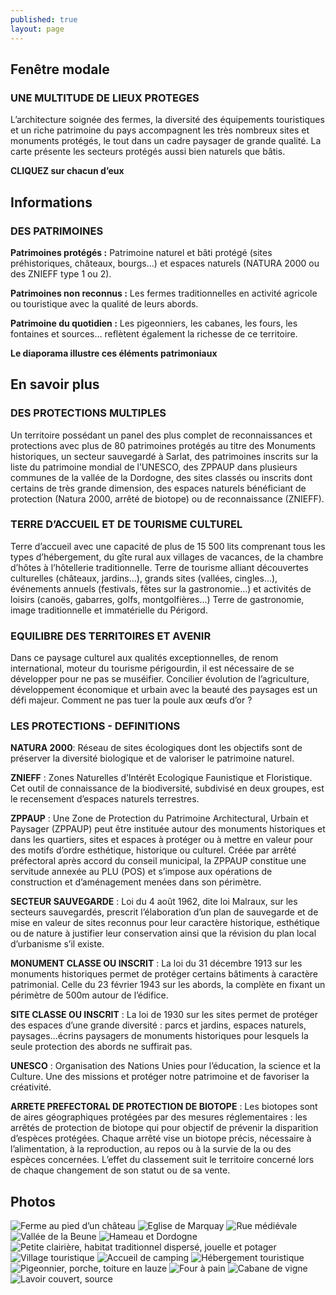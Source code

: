 ```yaml
---
published: true
layout: page
---
```


## Fenêtre modale

### UNE MULTITUDE DE LIEUX PROTEGES

L’architecture soignée des fermes, la diversité des équipements touristiques et un riche patrimoine du pays accompagnent les très nombreux sites et monuments protégés, le tout dans un cadre paysager de grande qualité.
La carte présente les secteurs protégés aussi bien naturels que bâtis.

**CLIQUEZ sur chacun d’eux**

## Informations

### DES PATRIMOINES

**Patrimoines protégés :** Patrimoine naturel et bâti protégé (sites préhistoriques, châteaux, bourgs…) et espaces naturels (NATURA 2000 ou des ZNIEFF type 1 ou 2).

**Patrimoines non reconnus :** Les fermes traditionnelles en activité agricole ou touristique avec la qualité de leurs abords.
  
**Patrimoine du quotidien :** Les pigeonniers, les cabanes, les fours, les fontaines et sources… reflètent également la richesse de ce territoire.

**Le diaporama illustre ces éléments patrimoniaux**

## En savoir plus

### DES PROTECTIONS MULTIPLES

Un territoire possédant un panel des plus complet de reconnaissances et protections avec plus de 80 patrimoines protégés au titre des Monuments historiques, un secteur sauvegardé à Sarlat, des patrimoines inscrits sur la liste du patrimoine mondial de l’UNESCO, des ZPPAUP dans plusieurs communes de la vallée de la Dordogne, des sites classés ou inscrits dont certains de très grande dimension, des espaces naturels bénéficiant de protection (Natura 2000, arrêté de biotope) ou de reconnaissance (ZNIEFF). 

### TERRE D’ACCUEIL ET DE TOURISME CULTUREL

Terre d’accueil avec une capacité de plus de 15 500 lits comprenant tous les types d’hébergement, du gîte rural aux villages de vacances, de la chambre d’hôtes à l’hôtellerie traditionnelle.
Terre de tourisme alliant découvertes culturelles (châteaux, jardins…), grands sites (vallées, cingles…), événements annuels (festivals, fêtes sur la gastronomie…) et activités de loisirs (canoës, gabarres, golfs, montgolfières…)
Terre de gastronomie, image traditionnelle et immatérielle du Périgord.

### EQUILIBRE DES TERRITOIRES ET AVENIR

Dans ce paysage culturel aux qualités exceptionnelles, de renom international, moteur du tourisme périgourdin, il est nécessaire de se développer pour ne pas se muséifier. Concilier évolution de l’agriculture, développement économique et urbain avec la beauté des paysages est un défi majeur. Comment ne pas tuer la poule aux œufs d’or ? 

### LES PROTECTIONS - DEFINITIONS

**NATURA 2000**: Réseau de sites écologiques dont les objectifs sont de préserver la diversité biologique et de valoriser le patrimoine naturel.

**ZNIEFF** : Zones Naturelles d’Intérêt Ecologique Faunistique et Floristique. Cet outil de connaissance de la biodiversité, subdivisé en deux groupes, est le recensement d’espaces naturels terrestres.

**ZPPAUP** : Une  Zone de Protection du Patrimoine Architectural, Urbain et Paysager (ZPPAUP) peut être instituée autour des monuments historiques et dans les quartiers, sites et espaces à protéger ou à mettre en valeur pour des motifs d’ordre esthétique, historique ou culturel.
Créée par arrêté préfectoral après accord du conseil municipal, la ZPPAUP constitue une servitude annexée au PLU (POS) et s’impose aux opérations de construction et d’aménagement menées dans son périmètre.

**SECTEUR SAUVEGARDE** : Loi du 4 août 1962, dite loi Malraux, sur les secteurs sauvegardés, prescrit l’élaboration d’un plan de sauvegarde et de mise en valeur de sites reconnus pour leur caractère historique, esthétique ou de nature à justifier leur conservation ainsi que la révision du plan local d’urbanisme s’il existe. 

**MONUMENT CLASSE OU INSCRIT** : La loi du 31 décembre 1913 sur les monuments historiques permet de protéger certains bâtiments à caractère patrimonial. Celle du 23 février 1943 sur les abords, la complète en fixant un périmètre de 500m autour de l’édifice.

**SITE CLASSE OU INSCRIT** : La loi de 1930 sur les sites permet de protéger des espaces d’une grande diversité : parcs et jardins, espaces naturels, paysages…écrins paysagers de monuments historiques pour lesquels la seule protection des abords ne suffirait pas.

**UNESCO** : Organisation des Nations Unies pour l’éducation, la science et la Culture. Une des missions et protéger notre patrimoine et de favoriser la créativité.

**ARRETE PREFECTORAL DE PROTECTION DE BIOTOPE** : Les biotopes sont de aires géographiques protégées par des mesures réglementaires : les arrêtés de protection de biotope qui pour objectif de prévenir la disparition d’espèces protégées. Chaque arrêté vise un biotope précis, nécessaire à l’alimentation, à la reproduction, au repos ou à la survie de la ou des espèces concernées. L’effet du classement suit le territoire concerné lors de chaque changement de son statut ou de sa vente. 


## Photos
![Ferme au pied d’un château](/data/images/4/atouts/4_ATOUTS_01.jpg)
![Eglise de Marquay](/data/images/4/atouts/4_ATOUTS_02.jpg)
![Rue médiévale](/data/images/4/atouts/4_ATOUTS_03.jpg)
![Vallée de la Beune](/data/images/4/atouts/4_ATOUTS_05.jpg)
![Hameau et Dordogne](/data/images/4/atouts/4_ATOUTS_06.jpg)
![Petite clairière, habitat traditionnel dispersé, jouelle et potager](/data/images/4/atouts/4_ATOUTS_07.jpg)
![Village touristique](/data/images/4/atouts/4_ATOUTS_08.jpg)
![Accueil de camping](/data/images/4/atouts/4_ATOUTS_09.jpg)
![Hébergement touristique](/data/images/4/atouts/4_ATOUTS_10.jpg)
![Pigeonnier, porche, toiture en lauze](/data/images/4/atouts/4_ATOUTS_11.jpg)
![Four à pain](/data/images/4/atouts/4_ATOUTS_12.jpg)
![Cabane de vigne](/data/images/4/atouts/4_ATOUTS_13.jpg)
![Lavoir couvert, source](/data/images/4/atouts/4_ATOUTS_14.jpg)
